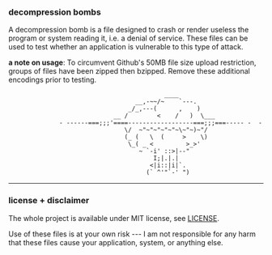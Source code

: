 ### decompression bombs
A decompression bomb is a file designed to crash or render useless the program or system reading it, i.e. a denial of service. These files can be used to test whether an application is vulnerable to this type of attack.

__a note on usage__: To circumvent Github's 50MB file size upload restriction, groups of files have been zipped then bzipped. Remove these additional encodings prior to testing.

                                               ____
                                       __,-~~/~    `---.
                                     _/_,---(      ,    )
                                 __ /        <    /   )  \___
                  - ------===;;;'====------------------===;;;===----- -  -
                                    \/  ~"~"~"~"~"~\~"~)~"/
                                    (_ (   \  (     >    \)
                                     \_( _ <         >_>'
                                        ~ `-i' ::>|--"
                                            I;|.|.|
                                           <|i::|i|`.
                                          (` ^'"`-' ")
-------------------------------------------------------------------------------
### license + disclaimer

The whole project is available under MIT license, see [LICENSE](LICENSE).

Use of these files is at your own risk --- I am not responsible for any harm that these files cause your application, system, or anything else.
